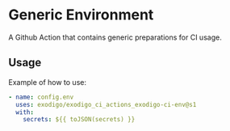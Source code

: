 # Generic Environment

A Github Action that contains generic preparations for CI usage.

## Usage

Example of how to use:

```yaml
- name: config.env
  uses: exodigo/exodigo_ci_actions_exodigo-ci-env@s1
  with:
    secrets: ${{ toJSON(secrets) }}
```
